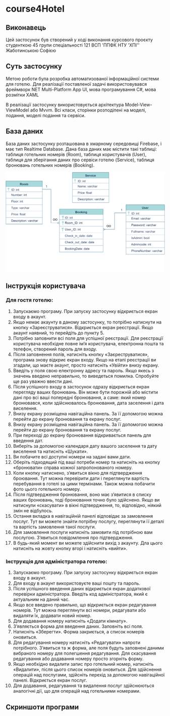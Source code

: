 # course4Hotel
## Виконавець
Цей застосунок був створений у ході виконання курсового проєкту студенткою 45 групи спеціальності 121 ВСП 'ППФК НТУ 'ХПІ'' Жаботинською Софією    

## Суть застосунку
Метою роботи була розробка автоматизованої інформаційної системи для готелю. 
Для реалізації поставленої задачі використовувався фреймворк NET Multi-Platform App UI, мова програмування C#, мова розмітки XAML

В реалізації застосунку використовується архітектура Model-View-ViewModel або Mvvm. Всі класи, сторінки розподілені на моделі, подання,  моделі подання та сервіси.

## База даних
База даних застосунку розташована в хмарному середовищі Firebase, і має тип Realtime Database.
Дана база даних має містити такі таблиці: таблиця готельних номерів (Room), таблиця користувачів (User), таблиця для зберігання даних про сервіси готелю (Service), таблиця бронювань готельних номерів (Booking).


![](Images/database_sheme.png)

## Інструкція користувача

### Для гостя готелю:
1. Запускаємо програму. При запуску застосунку відкриється екран входу в акаунт.
2. Якщо немає акаунту в даному застосунку, то потрібно натиснути на кнопку «Зареєструватися». Відкриється екран реєстрації. Якщо акаунт наявний, то перейдіть до пункту 5.
3. Потрібно заповнити всі поля для успішної реєстрації. Для реєстрації користувача необхідне повне ім’я користувача, електронна пошта та телефон, створений пароль для входу.
4. Після заповнення полів, натисніть кнопку «Заєреструватися», програма знову відкриє екран входу. Якщо на етапі реєстрації ви згадали, що маєте акаунт, просто натисніть «Увійти» внизу екрану.
5. Введіть у поля свою електронну адресу та пароль. Якщо якесь з значень введено неправильно, то виведеться помилка. Спробуйте ще раз уважно ввести дані.
6. Після успішного входу в застосунок одразу відкриється екран перегляду ваших бронювань. Він може бути порожній або містити дані про всі ваші попередні бронювання, а саме: який номер бронювався, коли здійснювалось бронювання, дата заселення і дата виселення.
7. Внизу екрану розміщена навігаційна панель. За її допомогою можна перейти до екрану бронювання та екрану послуг.
8. Внизу екрану розміщена навігаційна панель. За її допомогою можна перейти до екрану бронювання та екрану послуг. 
9. При переході до екрану бронювання відкривається панель для введення дат. 
10. Виберіть за допомогою календаря дату вашого заселення та дату виселення та натисніть «Шукати».
11. Ви побачите всі доступні номери на задані вами дати.
12. Оберіть підходящий під ваші потреби номер та натисніть на кнопку «бронювати» справа кожної запропонованого номеру.
13. Коли кнопку натиснено, з’явиться вікно для підтвердження броювання. Тут можна перевірити дати і переглянути вартість перебування в готелі за цими термінами. Також можна побачити фото цього готельного номеру.
14. Після підтвердження бронювання, воно має з’явитися в списку ваших бронювань, тоді бронювання точно було здійснено. Якщо ви натиснули «скасувати» в вікні підтвердження, то, відповідно, ніякий змін не відбулось.
15. Остання вкладка в навігаційній панелі відповідає за замовлення послуг. Тут ви можете знайти потрібну послугу, переглянути її деталі та вартість замовлення такої послуги. 
16. Для замовлення послуги натисніть замовити під потрібною вам послугою. З’явиться повідомлення про підтвердження.
17. В будь-який момент ви можете здійснити вихід з акаунту. Дла цього натисніть на жовту кнопку вгорі і натисніть «вийти».

### Інструкція для адміністратора готелю:

1. Запускаємо програму. При запуску застосунку відкриється екран входу в акаунт.
2. Для входу в акаунт використовуєте ваші пошту та пароль.
3. Після успішного введення даних відкриється екран додаткової перевірки адміністратора. Введіть код адміністратора, який є актуальним на даний час.
4. Якщо все введено правильно, що відкриється екран редагування номерів. Тут можна переглянути всі номери, редагувати або видаляти їх, додавати новий номер.
5. Для додавання номеру натисніть «Додати кімнату».
6. З’являється форма для введення даних. Заповніть всі поля.
7. Натисніть «Зберегти». Форма закриється, а список номерів оновиться.
8. Для редагування номеру натисніть «Редагувати» напроти потрібного. З’явиться та ж форма, але поля будуть заповнені даними вибраного номеру для полегшення редагування. Для скасування редагування або додавання номеру просто згорніть форму.
9. Якщо необхідно видалити запис про готельний номер, натисніть «Видалити», після цього список номерів оновиться.
Для здійснення операцій над послугами, здійсніть перехід за допомогою навігаційної панелі. Відкриється екран послуг.
11. Для додавання, редагування та видалення послуг здійснюються аналогічні дії, що для операцій над готельними номерами.

## Скриншоти програми
